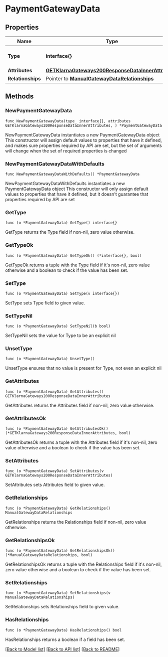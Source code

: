 # PaymentGatewayData

## Properties

Name | Type | Description | Notes
------------ | ------------- | ------------- | -------------
**Type** | **interface{}** | The resource&#39;s type | 
**Attributes** | [**GETKlarnaGateways200ResponseDataInnerAttributes**](GETKlarnaGateways200ResponseDataInnerAttributes.md) |  | 
**Relationships** | Pointer to [**ManualGatewayDataRelationships**](ManualGatewayDataRelationships.md) |  | [optional] 

## Methods

### NewPaymentGatewayData

`func NewPaymentGatewayData(type_ interface{}, attributes GETKlarnaGateways200ResponseDataInnerAttributes, ) *PaymentGatewayData`

NewPaymentGatewayData instantiates a new PaymentGatewayData object
This constructor will assign default values to properties that have it defined,
and makes sure properties required by API are set, but the set of arguments
will change when the set of required properties is changed

### NewPaymentGatewayDataWithDefaults

`func NewPaymentGatewayDataWithDefaults() *PaymentGatewayData`

NewPaymentGatewayDataWithDefaults instantiates a new PaymentGatewayData object
This constructor will only assign default values to properties that have it defined,
but it doesn't guarantee that properties required by API are set

### GetType

`func (o *PaymentGatewayData) GetType() interface{}`

GetType returns the Type field if non-nil, zero value otherwise.

### GetTypeOk

`func (o *PaymentGatewayData) GetTypeOk() (*interface{}, bool)`

GetTypeOk returns a tuple with the Type field if it's non-nil, zero value otherwise
and a boolean to check if the value has been set.

### SetType

`func (o *PaymentGatewayData) SetType(v interface{})`

SetType sets Type field to given value.


### SetTypeNil

`func (o *PaymentGatewayData) SetTypeNil(b bool)`

 SetTypeNil sets the value for Type to be an explicit nil

### UnsetType
`func (o *PaymentGatewayData) UnsetType()`

UnsetType ensures that no value is present for Type, not even an explicit nil
### GetAttributes

`func (o *PaymentGatewayData) GetAttributes() GETKlarnaGateways200ResponseDataInnerAttributes`

GetAttributes returns the Attributes field if non-nil, zero value otherwise.

### GetAttributesOk

`func (o *PaymentGatewayData) GetAttributesOk() (*GETKlarnaGateways200ResponseDataInnerAttributes, bool)`

GetAttributesOk returns a tuple with the Attributes field if it's non-nil, zero value otherwise
and a boolean to check if the value has been set.

### SetAttributes

`func (o *PaymentGatewayData) SetAttributes(v GETKlarnaGateways200ResponseDataInnerAttributes)`

SetAttributes sets Attributes field to given value.


### GetRelationships

`func (o *PaymentGatewayData) GetRelationships() ManualGatewayDataRelationships`

GetRelationships returns the Relationships field if non-nil, zero value otherwise.

### GetRelationshipsOk

`func (o *PaymentGatewayData) GetRelationshipsOk() (*ManualGatewayDataRelationships, bool)`

GetRelationshipsOk returns a tuple with the Relationships field if it's non-nil, zero value otherwise
and a boolean to check if the value has been set.

### SetRelationships

`func (o *PaymentGatewayData) SetRelationships(v ManualGatewayDataRelationships)`

SetRelationships sets Relationships field to given value.

### HasRelationships

`func (o *PaymentGatewayData) HasRelationships() bool`

HasRelationships returns a boolean if a field has been set.


[[Back to Model list]](../README.md#documentation-for-models) [[Back to API list]](../README.md#documentation-for-api-endpoints) [[Back to README]](../README.md)


